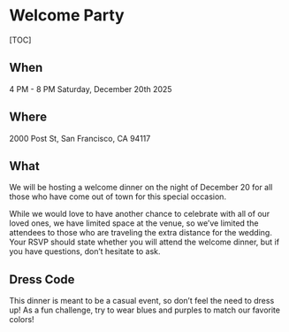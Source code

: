 # Welcome Party

[TOC]

## When

4 PM - 8 PM
Saturday, December 20th 2025

## Where

2000 Post St, San Francisco, CA 94117

## What

We will be hosting a welcome dinner on the night of December 20 for all those who have come out of town for this special occasion.

While we would love to have another chance to celebrate with all of our loved ones, we have limited space at the venue, so we’ve limited the attendees to those who are traveling the extra distance for the wedding. Your RSVP should state whether you will attend the welcome dinner, but if you have questions, don’t hesitate to ask. 

## Dress Code

This dinner is meant to be a casual event, so don’t feel the need to dress up! As a fun challenge, try to wear blues and purples to match our favorite colors!